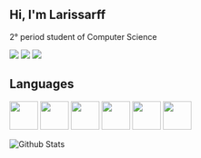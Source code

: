 ## Hi, I'm Larissarff
2° period student of Computer Science 

<div>
<a href="https://instagram.com/larissa.rff" target="_blank"><img loading="lazy" src="https://img.shields.io/badge/-Instagram-%23E4405F?style=for-the-badge&logo=instagram&logoColor=white" target="_blank"></a>
<a href = "mailto:larissa.rfferreira4800@gmail.com"><img loading="lazy" src="https://img.shields.io/badge/Gmail-D14836?style=for-the-badge&logo=gmail&logoColor=white" target="_blank"></a>
<a href="https://www.linkedin.com/in/larissa-ferreira-computer-science" target="_blank"><img loading="lazy" src="https://img.shields.io/badge/-LinkedIn-%230077B5?style=for-the-badge&logo=linkedin&logoColor=white" target="_blank"></a>   
</div>

## Languages

<img src="https://cdn.jsdelivr.net/gh/devicons/devicon@latest/icons/c/c-original.svg" width="50" height="50" /> <img src="https://cdn.jsdelivr.net/gh/devicons/devicon@latest/icons/cplusplus/cplusplus-original.svg" width="50" height="50"/> <img src="https://cdn.jsdelivr.net/gh/devicons/devicon@latest/icons/python/python-original-wordmark.svg" width="50" height="50" />  <img src="https://cdn.jsdelivr.net/gh/devicons/devicon@latest/icons/mysql/mysql-plain-wordmark.svg" width="50" height="50"/>  <img src="https://cdn.jsdelivr.net/gh/devicons/devicon@latest/icons/php/php-original.svg"  width="50" height="50" /> 
            <img src="https://cdn.jsdelivr.net/gh/devicons/devicon@latest/icons/postgresql/postgresql-plain.svg" width="50" height="50"/>
          
          
          
          
 <td>
      <img
        align="center"
        src="https://github-readme-stats.vercel.app/api/top-langs/?username=Larissarff&theme=dark&hide_border=false&include_all_commits=true&count_private=true&layout=compact"
        alt="Github Stats"
      />
    </td>


